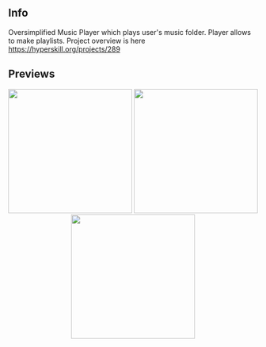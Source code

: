 ## Info

Oversimplified Music Player which plays user's music folder. Player allows to make playlists.
Project overview is here https://hyperskill.org/projects/289

## Previews

<p align="center">
  <img src="https://ucarecdn.com/d48a8857-45d5-4873-ae77-35c1ddc23e77/" width="250">
  <img src="https://ucarecdn.com/7438ccca-aa46-4dcd-854e-9171b6fc1ede/" width="250">
  <img src="https://ucarecdn.com/a9a1e729-c0b3-4feb-80d2-b6626b7e0187/" width="250">  
</p>
